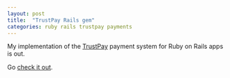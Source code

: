 ```yaml
---
layout: post
title:  "TrustPay Rails gem"
categories: ruby rails trustpay payments
---
```


My implementation of the [TrustPay](http://www.trustpay.eu/) payment
system for Ruby on Rails apps is out.

Go [check it out](https://github.com/Learn2Codesk/trust_pay_rails).
